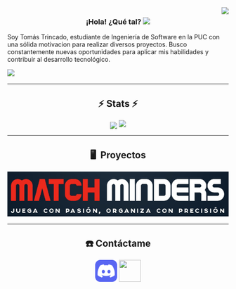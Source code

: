 <img align="right" src="https://visitor-badge.laobi.icu/badge?page_id=TTrincado.TTrincado" />
<h3 align="center"> ¡Hola! ¿Qué tal? <img src="https://raw.githubusercontent.com/verma-anushka/verma-anushka/master/gifs/wave.gif" width="30px"></h4>
Soy Tomás Trincado, estudiante de Ingeniería de Software en la PUC con una sólida motivacion para realizar diversos proyectos. Busco constantemente nuevas oportunidades para aplicar mis habilidades y contribuir al desarrollo tecnológico. 

<br/>
<p>

  <img src="https://github.com/Anmol-Baranwal/Cool-GIFs-For-GitHub/assets/74038190/80728820-e06b-4f96-9c9e-9df46f0cc0a5">
</p>

---

<h2 align="center">⚡ Stats ⚡</h2>

<p align="center">
  <img height=190 align="center" src="https://github-readme-stats.vercel.app/api?username=TTrincado&theme=tokyonight&show_icons=true&hide=stars,prs&hide_rank=true" />
  <img height=100 src="https://github-readme-stats.vercel.app/api/top-langs/?username=TTrincado&count_private=true&hide=scss,,ejs&theme=tokyonight&line_height=12">

</p>

---
<h2 align="center">🖥 &nbsp;Proyectos</h2>
<img src="images/mm_logo2.png"/>

---

<h2 align="center">☎️&nbsp;Contáctame</h2>

<p align=center>
  <a href="http://discordapp.com/users/ttrincado"><img src="https://github.com/tandpfun/skill-icons/raw/main/icons/Discord.svg" width="50px" height="50px"></a>
  <a href="https://t.me/TTrincado"><img src="https://www.svgrepo.com/show/349527/telegram.svg" width="50px" height="50px"></a>
</p>


